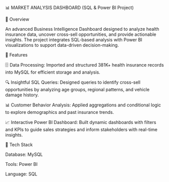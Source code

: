 📊 MARKET ANALYSIS DASHBOARD (SQL & Power BI Project)

📌 Overview

An advanced Business Intelligence Dashboard designed to analyze health insurance data, uncover cross-sell opportunities, and provide actionable insights. The project integrates SQL-based analysis with Power BI visualizations to support data-driven decision-making.

🚀 Features

🗄️ Data Processing: Imported and structured 381K+ health insurance records into MySQL for efficient storage and analysis.

🔍 Insightful SQL Queries: Designed queries to identify cross-sell opportunities by analyzing age groups, regional patterns, and vehicle damage history.

📊 Customer Behavior Analysis: Applied aggregations and conditional logic to explore demographics and past insurance trends.

📈 Interactive Power BI Dashboard: Built dynamic dashboards with filters and KPIs to guide sales strategies and inform stakeholders with real-time insights.

🧰 Tech Stack

Database: MySQL

Tools: Power BI

Language: SQL
